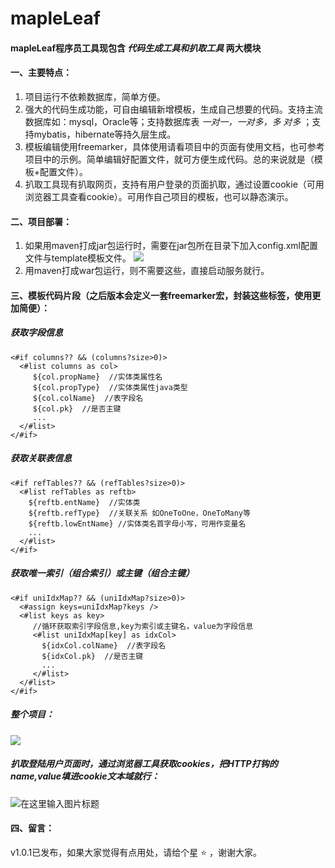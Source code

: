 # mapleLeaf
#### mapleLeaf程序员工具现包含 _代码生成工具和扒取工具_  两大模块

#### 一、主要特点：

1. 项目运行不依赖数据库，简单方便。
2. 强大的代码生成功能，可自由编辑新增模板，生成自己想要的代码。支持主流数据库如：mysql，Oracle等；支持数据库表  _一对一，一对多，多
对多_ ；支持mybatis，hibernate等持久层生成。
3. 模板编辑使用freemarker，具体使用请看项目中的页面有使用文档，也可参考项目中的示例。简单编辑好配置文件，就可方便生成代码。总的来说就是（模板+配置文件）。
4. 扒取工具现有扒取网页，支持有用户登录的页面扒取，通过设置cookie（可用浏览器工具查看cookie）。可用作自己项目的模板，也可以静态演示。

#### 二、项目部署：
1. 如果用maven打成jar包运行时，需要在jar包所在目录下加入config.xml配置文件与template模板文件。
![](http://i1.fuimg.com/686411/444adfe9d444d9af.png "")
2. 用maven打成war包运行，则不需要这些，直接启动服务就行。

#### 三、模板代码片段（之后版本会定义一套freemarker宏，封装这些标签，使用更加简便）：

##### 获取字段信息
```
<#if columns?? && (columns?size>0)>
  <#list columns as col>
     ${col.propName}  //实体类属性名
     ${col.propType}  //实体类属性java类型
     ${col.colName}  //表字段名
     ${col.pk}  //是否主键
     ...
  </#list>
</#if>

```
##### 获取关联表信息
```
<#if refTables?? && (refTables?size>0)>
  <#list refTables as reftb>
    ${reftb.entName}  //实体类
    ${reftb.refType}  //关联关系 如OneToOne，OneToMany等
    ${reftb.lowEntName} //实体类名首字母小写，可用作变量名
    ...	    
  </#list>
</#if>

```
##### 获取唯一索引（组合索引）或主键（组合主键）
```
<#if uniIdxMap?? && (uniIdxMap?size>0)>
  <#assign keys=uniIdxMap?keys />
  <#list keys as key>
     //循环获取索引字段信息,key为索引或主键名，value为字段信息
     <#list uniIdxMap[key] as idxCol> 
       ${idxCol.colName}  //表字段名
       ${idxCol.pk}  //是否主键
       ...
     </#list>
  </#list>
</#if>

```

##### 整个项目：

![](http://i2.tiimg.com/686411/69d23332dbb10510.gif "")

##### 扒取登陆用户页面时，通过浏览器工具获取cookies，把HTTP打钩的name,value填进cookie文本域就行：

![](https://gitee.com/uploads/images/2019/0506/193643_baffe7d2_1135865.gif "在这里输入图片标题")

#### 四、留言：
v1.0.1已发布，如果大家觉得有点用处，请给个星 :star: ，谢谢大家。

